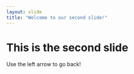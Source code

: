 ```yaml
---
layout: slide
title: "Welcome to our second slide!"
---
```

# This is the second slide
Use the left arrow to go back!
